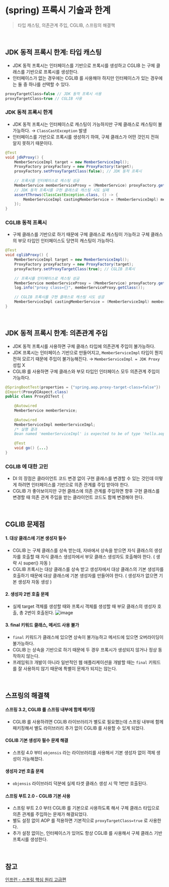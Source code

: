 # (spring) 프록시 기술과 한계 
> 타입 캐스팅, 의존관계 주입, CGLIB, 스프링의 해결책

<br>

## JDK 동적 프록시 한계: 타입 캐스팅
- JDK 동적 프록시는 인터페이스를 기반으로 프록시를 생성하고 CGLIB 는 구체 클래스를 기반으로 프록시를 생성한다. 
- 인터페이스가 없는 경우에는 CGLIB 를 사용해야 하지만 인터페이스가 있는 경우에는 둘 중 하나를 선택할 수 있다. 
```java
proxyTargetClass=false // JDK 동적 프록시 사용
proxyTargetClass=true // CGLIB 사용
```

### JDK 동적 프록시 한계 
- JDK 동적 프록시는 인터페이스로 캐스팅이 가능하지만 구체 클래스로 캐스팅이 불가능하다. → `ClassCastException` 발생
- 인터페이스를 기반으로 프록시를 생성하기 하여, 구체 클래스가 어떤 것인지 전혀 알지 못하기 때문이다. 
```java
@Test  
void jdkProxy() {  
    MemberServiceImpl target = new MemberServiceImpl();  
    ProxyFactory proxyFactory = new ProxyFactory(target);  
    proxyFactory.setProxyTargetClass(false); // JDK 동적 프록시
  
    // 프록시를 인터페이스로 캐스팅 성공  
    MemberService memberServiceProxy = (MemberService) proxyFactory.getProxy();  
    // JDK 동적 프록시를 구현 클래스로 캐스팅 시도 실패
    assertThrows(ClassCastException.class, () -> {  
        MemberServiceImpl castingMemberService = (MemberServiceImpl) memberServiceProxy;  
    });  
}
```

### CGLIB 동적 프록시
- 구체 클래스를 기반으로 하기 때문에 구체 클래스로 캐스팅이 가능하고 구체 클래스의 부모 타입인 인터페이스도 당연히 캐스팅이 가능하다. 
```java
@Test  
void cglibProxy() {  
    MemberServiceImpl target = new MemberServiceImpl();  
    ProxyFactory proxyFactory = new ProxyFactory(target);  
    proxyFactory.setProxyTargetClass(true); // CGLIB 프록시  
  
    // 프록시를 인터페이스로 캐스팅 성공  
    MemberService memberServiceProxy = (MemberService) proxyFactory.getProxy();  
    log.info("proxy class={}", memberServiceProxy.getClass());  
  
    // CGLIB 프록시를 구현 클래스로 캐스팅 시도 성공  
    MemberServiceImpl castingMemberService = (MemberServiceImpl) memberServiceProxy;
}
```

<br>

## JDK 동적 프록시 한계: 의존관계 주입
- JDK 동적 프록시를 사용하면 구체 클래스 타입에 의존관계 주입이 불가능하다. 
- JDK 프록시는 인터페이스 기반으로 만들어지고, `MemberServiceImpl` 타입이 뭔지 전혀 모르기 때문에 주입이 불가능해진다. → `MemberServiceImpl = JDK Proxy` 성립 X
- CGLIB 를 사용하면 구체 클래스와 부모 타입인 인터페이스 모두 의존관계 주입이 가능하다.
```java
@SpringBootTest(properties = {"spring.aop.proxy-target-class=false"})
@Import(ProxyDIAspect.class)  
public class ProxyDITest {  
  
    @Autowired  
    MemberService memberService;  
  
    @Autowired  
    MemberServiceImpl memberServiceImpl; 
    /* 실행 결과
    Bean named 'memberServiceImpl' is expected to be of type 'hello.aop.member.MemberServiceImpl' but was actually of type 'jdk.proxy3.$Proxy54' */
  
    @Test  
    void go() {...}  
}
```

### CGLIB 에 대한 고민
- DI 의 장점은 클라이언트 코드 변경 없이 구현 클래스를 변경할 수 있는 것인데 이렇게 하려면 인터페이스를 기반으로 의존 관계를 주입 받아야 한다. 
- CGLIB 가 좋아보이지만 구현 클래스에 의존 관계를 주입하면 향후 구현 클래스를 변경할 때 의존 관계 주입을 받는 클라이언트 코드도 함께 변경해야 한다. 

<br>

## CGLIB 문제점
#### 1. 대상 클래스에 기본 생성자 필수 
- CGLIB 는 구체 클래스를 상속 받는데, 자바에서 상속을 받으면 자식 클래스의 생성자를 호출할 때 자식 클래스 생성자에서 부모 클래스 생성자도 호출해야 한다. ( 생략 시 super() 자동 )
- CGLIB 프록시는 대상 클래스를 상속 받고 생성자에서 대상 클래스의 기본 생성자를 호출하기 때문에 대상 클래스에 기본 생성자를 만들어야 한다. ( 생성자가 없으면 기본 생성자 자동 생성 )

#### 2. 생성자 2번 호출 문제 
- 실제 target 객체를 생성할 때와 프록시 객체를 생성할 때 부모 클래스의 생성자 호출, 총 2번이 호출된다. 
![image](https://github.com/user-attachments/assets/6771f0dc-7d13-48b7-80ba-46813a6549a5)

#### 3. final 키워드 클래스, 메서드 사용 불가
- `final` 키워드가 클래스에 있으면 상속이 불가능하고 메서드에 있으면 오버라이딩이 불가능하다. 
- CGLIB 는 상속을 기반으로 하기 때문에 두 경우 프록시가 생성되지 않거나 정상 동작하지 않는다. 
- 프레임워크 개발이 아니라 일반적인 웹 애플리케이션을 개발할 때는 `final` 키워드를 잘 사용하지 않기 때문에 특별이 문제가 되지는 않는다. 

<br>

## 스프링의 해결책
#### 스프링 3.2, CGLIB 를 스프링 내부에 함께 패키징
- CGLIB 를 사용하려면 CGLIB 라이브러리가 별도로 필요했는데 스프링 내부에 함께 패키징해서 별도 라이브러리 추가 없이 CGLIB 를 사용할 수 있게 되었다. 

#### CGLIB 기본 생성자 필수 문제 해결
 - 스프링 4.0 부터 `objensis` 라는 라이브러리를 사용해서 기본 생성자 없이 객체 생성이 가능해졌다.

#### 생성자 2번 호출 문제 
- `objensis` 라이브러리 덕분에 실제 타겟 클래스 생성 시 딱 1번만 호출된다. 

#### 스프링 부트 2.0 - CGLIB 기본 사용
- 스프링 부트 2.0 부터 CGLIB 를 기본으로 사용하도록 해서 구체 클래스 타입으로 의존 관계를 주입하는 문제가 해결되었다. 
- 별도 설정 없이 AOP 를 적용하면 기본적으로 `proxyTargetClass=true` 로 사용한다. 
- 추가 설정 없이는, 인터페이스가 있어도 항상 CGLIB 를 사용해서 구체 클래스 기반 프록시를 생성한다.

<br>

## 참고 
[인프런 - 스프링 핵심 원리 고급편](https://inf.run/FWeFN) 
